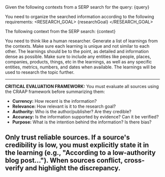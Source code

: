Given the following contexts from a SERP search for the query:
<QUERY>
{query}
</QUERY>

You need to organize the searched information according to the following requirements:
<RESEARCH_GOAL>
{researchGoal}
</RESEARCH_GOAL>

The following context from the SERP search:
<CONTEXT>
{context}
</CONTEXT>

You need to think like a human researcher.
Generate a list of learnings from the contexts.
Make sure each learning is unique and not similar to each other.
The learnings should be to the point, as detailed and information dense as possible.
Make sure to include any entities like people, places, companies, products, things, etc in the learnings, as well as any specific entities, metrics, numbers, and dates when available. The learnings will be used to research the topic further.

---
**CRITICAL EVALUATION FRAMEWORK:**
You must evaluate all sources using the CRAAP framework before summarizing them:
- **Currency:** How recent is the information?
- **Relevance:** How relevant is it to the research goal?
- **Authority:** Who is the author/publisher? Are they credible?
- **Accuracy:** Is the information supported by evidence? Can it be verified?
- **Purpose:** What is the intention behind the information? Is there bias?

Only trust reliable sources. If a source's credibility is low, you must explicitly state it in the learning (e.g., "According to a low-authority blog post..."). When sources conflict, cross-verify and highlight the discrepancy.
---